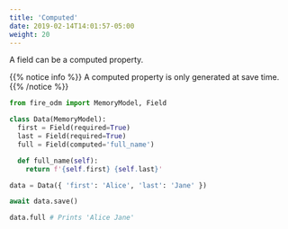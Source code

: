```yaml
---
title: 'Computed'
date: 2019-02-14T14:01:57-05:00
weight: 20
---
```


A field can be a computed property.

{{% notice info %}}
A computed property is only generated at save time.
{{% /notice %}}

```python
from fire_odm import MemoryModel, Field

class Data(MemoryModel):
  first = Field(required=True)
  last = Field(required=True)
  full = Field(computed='full_name')

  def full_name(self):
    return f'{self.first} {self.last}'

data = Data({ 'first': 'Alice', 'last': 'Jane' })

await data.save()

data.full # Prints 'Alice Jane'
```
